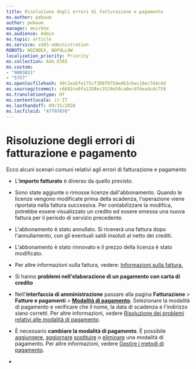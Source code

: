 ```yaml
---
title: Risoluzione degli errori di fatturazione e pagamento
ms.author: pebaum
author: pebaum
manager: mnirkhe
ms.audience: Admin
ms.topic: article
ms.service: o365-administration
ROBOTS: NOINDEX, NOFOLLOW
localization_priority: Priority
ms.collection: Adm_O365
ms.custom:
- "9003021"
- "5757"
ms.openlocfilehash: 49c1eabfe175cf300f9754ed63cbec18ec744c4d
ms.sourcegitcommit: c6692ce0fa1358ec3529e59ca0ecdfdea4cdc759
ms.translationtype: HT
ms.contentlocale: it-IT
ms.lasthandoff: 09/15/2020
ms.locfileid: "47797876"
---
```

# <a name="resolving-billing-and-payment-errors"></a>Risoluzione degli errori di fatturazione e pagamento

Ecco alcuni scenari comuni relativi agli errori di fatturazione e pagamento

- L'**importo fatturato** è diverso da quello previsto.
- Sono state aggiunte o rimosse licenze dall'abbonamento. Quando le licenze vengono modificate prima della scadenza, l'operazione viene riportata nella fattura successiva. Per contabilizzare la modifica, potrebbe essere visualizzato un credito ed essere emessa una nuova fattura per il periodo di servizio precedente.
- L'abbonamento è stato annullato. Si riceverà una fattura dopo l'annullamento, con gli eventuali saldi insoluti al netto dei crediti.
- L'abbonamento è stato rinnovato e il prezzo della licenza è stato modificato.
- Per altre informazioni sulla fattura, vedere: [Informazioni sulla fattura.](https://docs.microsoft.com/microsoft-365/commerce/billing-and-payments/understand-your-invoice2)
- Si hanno **problemi nell'elaborazione di un pagamento con carta di credito**
- Nell'**interfaccia di amministrazione** passare alla pagina **Fatturazione**  >  **Fatture e pagamenti**  >  **[Modalità di pagamento](https://go.microsoft.com/fwlink/p/?linkid=2018806)**. Selezionare la modalità di pagamento e verificare che il nome, la data di scadenza e l'indirizzo siano corretti. Per altre informazioni, vedere [Risoluzione dei problemi relativi alle modalità di pagamento](https://docs.microsoft.com/microsoft-365/commerce/billing-and-payments/manage-payment-methods#troubleshoot-payment-methods).

- È necessario **cambiare la modalità di pagamento**. È possibile [aggiungere](https://docs.microsoft.com/microsoft-365/commerce/billing-and-payments/manage-payment-methods?view=o365-worldwide#add-a-payment-method), [aggiornare](https://docs.microsoft.com/microsoft-365/commerce/billing-and-payments/manage-payment-methods?view=o365-worldwide#update-payment-method-details) [sostituire](https://docs.microsoft.com/microsoft-365/commerce/billing-and-payments/manage-payment-methods?view=o365-worldwide#replace-a-payment-method) o [eliminare](https://docs.microsoft.com/microsoft-365/commerce/billing-and-payments/manage-payment-methods?view=o365-worldwide#delete-a-payment-method) una modalità di pagamento. Per altre informazioni, vedere [Gestire i metodi di pagamento](https://docs.microsoft.com/microsoft-365/commerce/billing-and-payments/manage-payment-methods?view=o365-worldwide).
- 